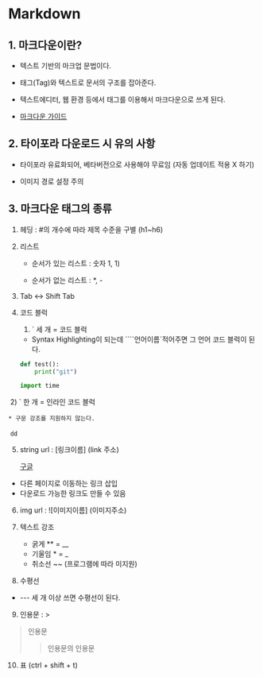 # Markdown

## 1. 마크다운이란?

- 텍스트 기반의 마크업 문법이다.
- 태그(Tag)와 텍스트로 문서의 구조를 잡아준다.

- 텍스트에디터, 웹 환경 등에서 태그를 이용해서 마크다운으로 쓰게 된다.
- [마크다운 가이드](https://www.markdownguide.org/cheat-sheet)



## 2. 타이포라 다운로드 시 유의 사항

- 타이포라 유료화되어, 베타버전으로 사용해야 무료임 (자동 업데이트 적용 X 하기)

- 이미지 경로 설정 주의

  

## 3. 마크다운 태그의 종류

1. 헤딩 : #의 개수에 따라 제목 수준을 구별 (h1~h6)

   

2. 리스트
   * 순서가 있는 리스트 : 숫자 1, 1)

   * 순서가 없는 리스트 : *, -

     

3. Tab <-> Shift Tab

   

4. 코드 블럭

   1) ` 세 개 = 코드 블럭

   * Syntax Highlighting이 되는데 ````언어이름`적어주면 그 언어 코드 블럭이 된다.

   ```python
   def test():
       print("git")
   ```

   ```python
   import time
   ```

   

​		2) ` 한 개  = 인라인 코드 블럭 

	* 구문 강조를 지원하지 않는다.

​		`dd`



5. string url : [링크이름] (link 주소)

   [구글](https://www.google.com)

* 다른 페이지로 이동하는 링크 삽입
* 다운로드 가능한 링크도 만들 수 있음



6. img url : \![이미지이름] (이미지주소)



7. 텍스트 강조
   * 굵게 **  = __
   * 기울임 * = _
   * 취소선 ~~ (프로그램에 따라 미지원)



8. 수평선

  * \--- 세 개 이상 쓰면 수평선이 된다.

     

9. 인용문 : > 

>인용문
>
>> 인용문의 인용문



10. 표 (ctrl + shift + t)
